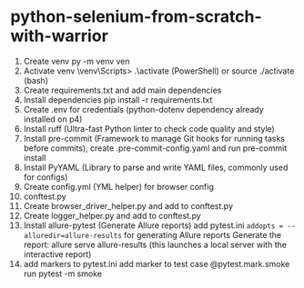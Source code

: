 # python-selenium-from-scratch-with-warrior

1. Create venv
py -m venv ven
2. Activate venv
\venv\Scripts> .\activate (PowerShell) or source ./activate (bash)
3. Create requirements.txt and add main dependencies
4. Install dependencies
pip install -r requirements.txt
5. Create .env for credentials (python-dotenv dependency already installed on p4)
6. Install ruff (Ultra-fast Python linter to check code quality and style)
7. Install pre-commit (Framework to manage Git hooks for running tasks before 
commits), create .pre-commit-config.yaml and run pre-commit install
8. Install PyYAML (Library to parse and write YAML files, commonly used for configs)
9. Create config.yml (YML helper) for browser config
10. conftest.py
10. Create browser_driver_helper.py and add to conftest.py
11. Create logger_helper.py and add to conftest.py
12. Install allure-pytest (Generate Allure reports)
    add pytest.ini `addopts = --alluredir=allure-results` for generating Allure reports
    Generate the report:
    allure serve allure-results
    (this launches a local server with the interactive report)
13. add markers to pytest.ini
    add marker to test case @pytest.mark.smoke
    run pytest -m smoke
